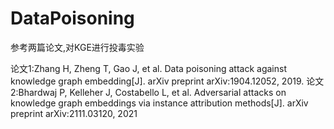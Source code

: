 # DataPoisoning

参考两篇论文,对KGE进行投毒实验

论文1:Zhang H, Zheng T, Gao J, et al. Data poisoning attack against knowledge graph embedding[J]. arXiv preprint arXiv:1904.12052, 2019.
论文2:Bhardwaj P, Kelleher J, Costabello L, et al. Adversarial attacks on knowledge graph embeddings via instance attribution methods[J]. arXiv preprint arXiv:2111.03120, 2021
